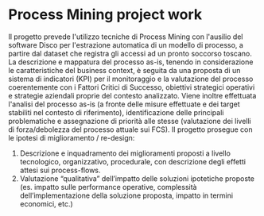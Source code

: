 # Process Mining project work
Il progetto prevede l'utilizzo tecniche di Process Mining con l'ausilio del software Disco per l'estrazione automatica di un modello di processo, a partire dal dataset che registra gli accessi ad un pronto soccorso toscano. 
La descrizione e mappatura del processo as-is, tenendo in considerazione le caratteristiche del business context, è seguita da una proposta di un sistema di indicatori (KPI) per il monitoraggio e la valutazione del processo coerentemente con i Fattori Critici di Successo, obiettivi strategici operativi e strategie aziendali proprie del contesto analizzato. 
Viene inoltre effettuata l'analisi del processo as-is (a fronte delle misure effettuate e dei target stabiliti nel contesto di riferimento), identificazione delle principali problematiche e assegnazione di priorità alle stesse (valutazione dei livelli di forza/debolezza del processo attuale sui FCS).
Il progetto prosegue con le ipotesi di miglioramento / re-design:
1. Descrizione e inquadramento dei miglioramenti proposti a livello tecnologico, organizzativo, procedurale, con descrizione degli effetti attesi sui process-flows.
2. Valutazione “qualitativa” dell’impatto delle soluzioni ipotetiche proposte (es. impatto sulle performance operative, complessità dell’implementazione della soluzione proposta, impatto in termini economici, etc.)

